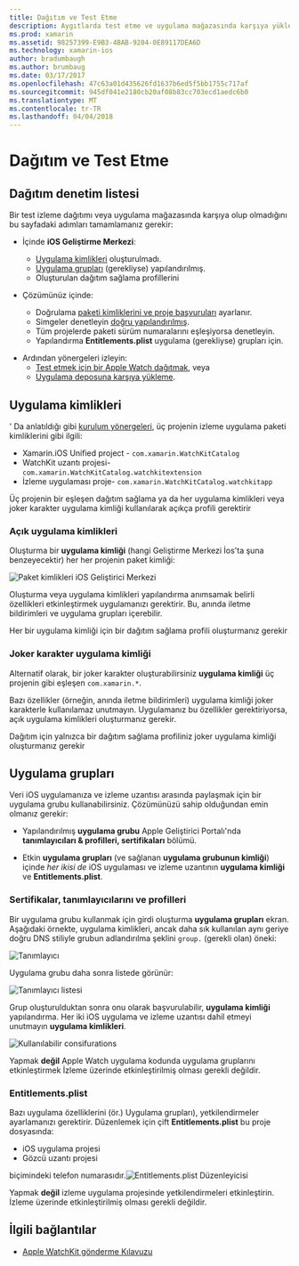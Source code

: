 ```yaml
---
title: Dağıtım ve Test Etme
description: Aygıtlarda test etme ve uygulama mağazasında karşıya yükleme
ms.prod: xamarin
ms.assetid: 98257399-E9B3-4BAB-9204-0E89117DEA6D
ms.technology: xamarin-ios
author: bradumbaugh
ms.author: brumbaug
ms.date: 03/17/2017
ms.openlocfilehash: 47c63a01d435626fd1637b6ed5f5bb1755c717af
ms.sourcegitcommit: 945df041e2180cb20af08b83cc703ecd1aedc6b0
ms.translationtype: MT
ms.contentlocale: tr-TR
ms.lasthandoff: 04/04/2018
---
```

# <a name="deployment-and-testing"></a>Dağıtım ve Test Etme

## <a name="deployment-checklist"></a>Dağıtım denetim listesi

Bir test izleme dağıtımı veya uygulama mağazasında karşıya olup olmadığını bu sayfadaki adımları tamamlamanız gerekir:

- İçinde **iOS Geliştirme Merkezi**:
  - [Uygulama kimlikleri](#App_IDs) oluşturulmadı.
  - [Uygulama grupları](#App_Groups) (gerekliyse) yapılandırılmış.
  - Oluşturulan dağıtım sağlama profillerini

- Çözümünüz içinde:

  - Doğrulama [paketi kimliklerini ve proje başvuruları](~/ios/watchos/get-started/installation.md) ayarlanır.
  - Simgeler denetleyin [doğru yapılandırılmış](~/ios/watchos/app-fundamentals/icons.md).
  - Tüm projelerde paketi sürüm numaralarını eşleşiyorsa denetleyin.
  - Yapılandırma **Entitlements.plist** uygulama (gerekliyse) grupları için.

* Ardından yönergeleri izleyin:
  - [Test etmek için bir Apple Watch dağıtmak](~/ios/watchos/deploy-test/device.md), veya
  - [Uygulama deposuna karşıya yükleme](~/ios/watchos/deploy-test/appstore.md).

<a name="App_IDs"/>

## <a name="app-ids"></a>Uygulama kimlikleri

' Da anlatıldığı gibi [kurulum yönergeleri](~/ios/watchos/get-started/installation.md), üç projenin izleme uygulama paketi kimliklerini gibi ilgili:

- Xamarin.iOS Unified project - `com.xamarin.WatchKitCatalog`
- WatchKit uzantı projesi- `com.xamarin.WatchKitCatalog.watchkitextension`
- İzleme uygulaması proje- `com.xamarin.WatchKitCatalog.watchkitapp`

Üç projenin bir eşleşen dağıtım sağlama ya da her uygulama kimlikleri veya joker karakter uygulama kimliği kullanılarak açıkça profili gerektirir

### <a name="explicit-app-ids"></a>Açık uygulama kimlikleri

Oluşturma bir **uygulama kimliği** (hangi Geliştirme Merkezi İos'ta şuna benzeyecektir) her her projenin paket kimliği:

![Paket kimlikleri iOS Geliştirici Merkezi](images/appids-specific-sml.png)

Oluşturma veya uygulama kimlikleri yapılandırma anımsamak belirli özellikleri etkinleştirmek uygulamanızı gerektirir. Bu, anında iletme bildirimleri ve uygulama grupları içerebilir.

Her bir uygulama kimliği için bir dağıtım sağlama profili oluşturmanız gerekir

### <a name="wildcard-app-id"></a>Joker karakter uygulama kimliği

Alternatif olarak, bir joker karakter oluşturabilirsiniz **uygulama kimliği** üç projenin gibi eşleşen `com.xamarin.*`.

Bazı özellikler (örneğin, anında iletme bildirimleri) uygulama kimliği joker karakterle kullanılamaz unutmayın. Uygulamanız bu özellikler gerektiriyorsa, açık uygulama kimlikleri oluşturmanız gerekir.

Dağıtım için yalnızca bir dağıtım sağlama profiliniz joker uygulama kimliği oluşturmanız gerekir

<a name="App_Groups" />

## <a name="app-groups"></a>Uygulama grupları

Veri iOS uygulamanıza ve izleme uzantısı arasında paylaşmak için bir uygulama grubu kullanabilirsiniz. Çözümünüzü sahip olduğundan emin olmanız gerekir:

- Yapılandırılmış **uygulama grubu** Apple Geliştirici Portalı'nda **tanımlayıcıları & profilleri, sertifikaları** bölümü.

- Etkin **uygulama grupları** (ve sağlanan **uygulama grubunun kimliği**) içinde *her ikisi de* iOS uygulaması ve izleme uzantının **uygulama kimliği** ve  **Entitlements.plist**.

### <a name="certificates-identifiers--profiles"></a>Sertifikalar, tanımlayıcılarını ve profilleri

Bir uygulama grubu kullanmak için girdi oluşturma **uygulama grupları** ekran. Aşağıdaki örnekte, uygulama kimlikleri, ancak daha sık kullanılan aynı geriye doğru DNS stiliyle grubun adlandırılma şeklini `group.` (gerekli olan) öneki:

![Tanımlayıcı](images/appgroups-new-sml.png)

Uygulama grubu daha sonra listede görünür:

![Tanımlayıcı listesi](images/appgroups-setup-sml.png)

Grup oluşturulduktan sonra onu olarak başvurulabilir, **uygulama kimliği** yapılandırma. Her iki iOS uygulama ve izleme uzantısı dahil etmeyi unutmayın **uygulama kimlikleri**.

![Kullanılabilir consifurations](images/appgroups-sml.png)

Yapmak **değil** Apple Watch uygulama kodunda uygulama gruplarını etkinleştirmek İzleme üzerinde etkinleştirilmiş olması gerekli değildir.

### <a name="entitlementsplist"></a>Entitlements.plist

Bazı uygulama özelliklerini (ör.) Uygulama grupları), yetkilendirmeler ayarlamanızı gerektirir.
Düzenlemek için çift **Entitlements.plist** bu proje dosyasında:

- iOS uygulama projesi
- Gözcü uzantı projesi

biçimindeki telefon numarasıdır.![Entitlements.plist Düzenleyicisi](images/entitlements-plist-sml.png)

Yapmak **değil** izleme uygulama projesinde yetkilendirmeleri etkinleştirin. İzleme üzerinde etkinleştirilmiş olması gerekli değildir.

## <a name="related-links"></a>İlgili bağlantılar

- [Apple WatchKit gönderme Kılavuzu](https://developer.apple.com/app-store/watch/)
